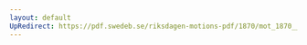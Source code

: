 ```yaml
---
layout: default
UpRedirect: https://pdf.swedeb.se/riksdagen-motions-pdf/1870/mot_1870__ak__00128.pdf
---
```

